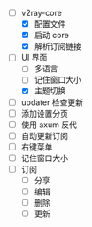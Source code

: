 - [ ] v2ray-core
	- [x] 配置文件
	- [x] 启动 core
	- [x] 解析订阅链接
- [ ] UI 界面
	- [ ] 多语言
	- [ ] 记住窗口大小
	- [x] 主题切换
- [ ] updater 检查更新
- [ ] 添加设置分页
- [ ] 使用 axum 反代
- [ ] 自动更新订阅
- [ ] 右键菜单
- [ ] 记住窗口大小
- [ ] 订阅
	- [ ] 分享
	- [ ] 编辑
	- [ ] 删除
	- [ ] 更新